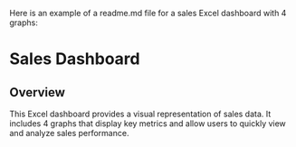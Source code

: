 Here is an example of a readme.md file for a sales Excel dashboard with 4 graphs:

# Sales Dashboard

## Overview

This Excel dashboard provides a visual representation of sales data. It includes 4 graphs that display key metrics and allow users to quickly view and analyze sales performance.

